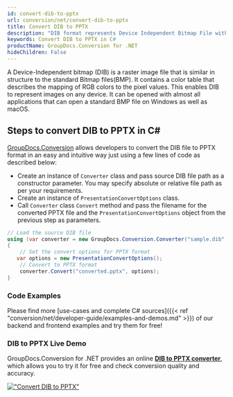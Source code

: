 ```yaml
---
id: convert-dib-to-pptx
url: conversion/net/convert-dib-to-pptx
title: Convert DIB to PPTX
description: "DIB format represents Device Independent Bitmap File with .dib extension. Learn how to convert DIB to PPTX file programmatically in C# language using GroupDocs.Conversion for .NET library."
keywords: Convert DIB to PPTX in C#
productName: GroupDocs.Conversion for .NET
hideChildren: False
---
```


A Device-Independent bitmap (DIB) is a raster image file that is similar in structure to the standard Bitmap files(BMP). It contains a color table that describes the mapping of RGB colors to the pixel values. This enables DIB to represent images on any device. It can be opened with almost all applications that can open a standard BMP file on Windows as well as macOS.

## Steps to convert DIB to PPTX in C#

[GroupDocs.Conversion](https://products.groupdocs.com/conversion/net) allows developers to convert the DIB file to PPTX format in an easy and intuitive way just using a few lines of code as described below:

* Create an instance of `Converter` class and pass source DIB file path as a constructor parameter. You may specify absolute or relative file path as per your requirements. 
* Create an instance of `PresentationConvertOptions` class.
* Call `Converter` class `Convert` method and pass the filename for the converted PPTX file and the `PresentationConvertOptions` object from the previous step as parameters.

```csharp
// Load the source DIB file
using (var converter = new GroupDocs.Conversion.Converter("sample.dib"))
{
    // Set the convert options for PPTX format
   var options = new PresentationConvertOptions();
    // Convert to PPTX format
    converter.Convert("converted.pptx", options);
}
```

### Code Examples

Please find more [use-cases and complete C# sources]({{< ref "conversion/net/developer-guide/examples-and-demos.md" >}}) of our backend and frontend examples and try them for free!

### DIB to PPTX Live Demo

GroupDocs.Conversion for .NET provides an online [**DIB to PPTX converter**](https://products.groupdocs.app/conversion/dib-to-pptx), which allows you to try it for free and check conversion quality and accuracy.

[!["Convert DIB to PPTX"](conversion/net/images/convert-to-pptx/convert-dib-to-pptx.png)](https://products.groupdocs.app/conversion/dib-to-pptx)